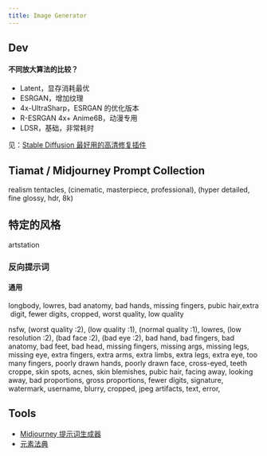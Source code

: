```yaml
---
title: Image Generator
---
```


## Dev

#### 不同放大算法的比较？

- Latent，显存消耗最优
- ESRGAN，增加纹理
- 4x-UltraSharp，ESRGAN 的优化版本
- R-ESRGAN 4x+ Anime6B，动漫专用
- LDSR，基础，非常耗时

见：[Stable Diffusion 最好用的高清修复插件](https://zhuanlan.zhihu.com/p/639210392)

## Tiamat / Midjourney Prompt Collection

realism tentacles, (cinematic, masterpiece, professional), (hyper detailed, fine glossy, hdr, 8k)

## 特定的风格

artstation

### 反向提示词

#### 通用

longbody, lowres, bad anatomy, bad hands, missing fingers, pubic hair,extra digit, fewer digits, cropped, worst quality, low quality

nsfw,
(worst quality :2), (low quality :1), (normal quality :1),
lowres, (low resolution :2),
(bad face :2), (bad eye :2), bad hand, bad fingers, bad anatomy, bad feet, bad head,
missing fingers, missing args, missing legs, missing eye,
extra fingers, extra arms, extra limbs, extra legs, extra eye,
too many fingers,
poorly drawn hands, poorly drawn face,
cross-eyed, teeth croppe,
skin spots, acnes, skin blemishes,
pubic hair,
facing away, looking away,
bad proportions, gross proportions,
fewer digits,
signature, watermark, username, blurry, cropped, jpeg artifacts, text, error,

## Tools

- [Midjourney 提示词生成器](http://www.atoolbox.net/Tool.php?Id=1102)
- [元素法典](https://docs.qq.com/doc/DWHl3am5Zb05QbGVs)
